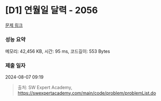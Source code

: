 # [D1] 연월일 달력 - 2056 

[문제 링크](https://swexpertacademy.com/main/code/problem/problemDetail.do?contestProbId=AV5QLkdKAz4DFAUq) 

### 성능 요약

메모리: 42,456 KB, 시간: 95 ms, 코드길이: 553 Bytes

### 제출 일자

2024-08-07 09:19



> 출처: SW Expert Academy, https://swexpertacademy.com/main/code/problem/problemList.do